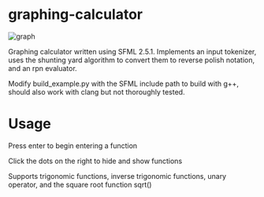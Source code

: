 # graphing-calculator

![graph](https://i.imgur.com/V5KfMuD.png)

Graphing calculator written using SFML 2.5.1. Implements an input tokenizer, uses the shunting yard algorithm to convert them to reverse polish notation, and an rpn evaluator.

Modify build_example.py with the SFML include path to build with g++, should also work with clang but not thoroughly tested.

# Usage

Press enter to begin entering a function

Click the dots on the right to hide and show functions

Supports trigonomic functions, inverse trigonomic functions, unary operator, and the square root function sqrt()
